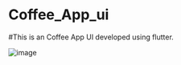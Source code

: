 # Coffee_App_ui

#This is an Coffee App UI developed using flutter.

![image](https://user-images.githubusercontent.com/71991617/174470426-7027c013-13b4-4746-a900-dfb7191f6527.png)
